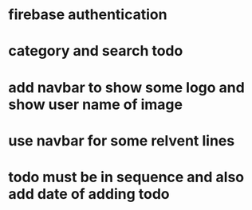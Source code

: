 # firebase authentication
# category and search todo
# add navbar to show some logo and show user name of image
# use navbar for some relvent lines
# todo must be in sequence and also add date of adding todo